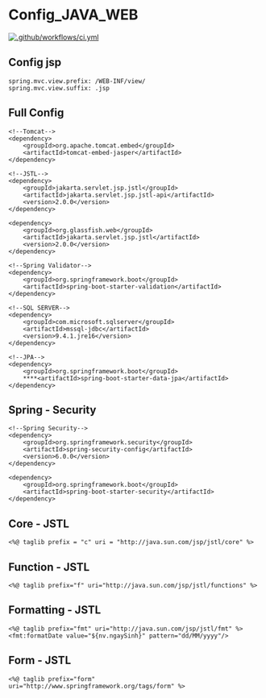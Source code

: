 # Config_JAVA_WEB

[![.github/workflows/ci.yml](https://github.com/github/gh-actions-importer/actions/workflows/ci.yml/badge.svg)](https://github.com/github/gh-actions-importer/actions/workflows/ci.yml)

## Config jsp

```
spring.mvc.view.prefix: /WEB-INF/view/
spring.mvc.view.suffix: .jsp
```

## Full Config

```
<!--Tomcat-->
<dependency>
    <groupId>org.apache.tomcat.embed</groupId>
    <artifactId>tomcat-embed-jasper</artifactId>
</dependency>

<!--JSTL-->
<dependency>
    <groupId>jakarta.servlet.jsp.jstl</groupId>
    <artifactId>jakarta.servlet.jsp.jstl-api</artifactId>
    <version>2.0.0</version>
</dependency>

<dependency>
    <groupId>org.glassfish.web</groupId>
    <artifactId>jakarta.servlet.jsp.jstl</artifactId>
    <version>2.0.0</version>
</dependency>

<!--Spring Validator-->
<dependency>
    <groupId>org.springframework.boot</groupId>
    <artifactId>spring-boot-starter-validation</artifactId>
</dependency>

<!--SQL SERVER-->
<dependency>
    <groupId>com.microsoft.sqlserver</groupId>
    <artifactId>mssql-jdbc</artifactId>
    <version>9.4.1.jre16</version>
</dependency>

<!--JPA-->
<dependency>
    <groupId>org.springframework.boot</groupId>
    ****<artifactId>spring-boot-starter-data-jpa</artifactId>
</dependency>
```

## Spring - Security

```
<!--Spring Security-->
<dependency>
    <groupId>org.springframework.security</groupId>
    <artifactId>spring-security-config</artifactId>
    <version>6.0.0</version>
</dependency>

<dependency>
    <groupId>org.springframework.boot</groupId>
    <artifactId>spring-boot-starter-security</artifactId>
</dependency>
```

## Core - JSTL

```
<%@ taglib prefix = "c" uri = "http://java.sun.com/jsp/jstl/core" %>
```

## Function - JSTL

```
<%@ taglib prefix="f" uri="http://java.sun.com/jsp/jstl/functions" %>
```

## Formatting - JSTL

```
<%@ taglib prefix="fmt" uri="http://java.sun.com/jsp/jstl/fmt" %>
<fmt:formatDate value="${nv.ngaySinh}" pattern="dd/MM/yyyy"/>
```

## Form - JSTL

``` 
<%@ taglib prefix="form" uri="http://www.springframework.org/tags/form" %>
```
